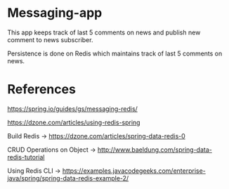 # Messaging-app

This app keeps track of last 5 comments on news and publish new comment to news subscriber.

Persistence is done on Redis which maintains track of last 5 comments on news.

# References
https://spring.io/guides/gs/messaging-redis/

https://dzone.com/articles/using-redis-spring

Build Redis ->  https://dzone.com/articles/spring-data-redis-0

CRUD Operations on Object -> http://www.baeldung.com/spring-data-redis-tutorial

Using Redis CLI -> https://examples.javacodegeeks.com/enterprise-java/spring/spring-data-redis-example-2/
